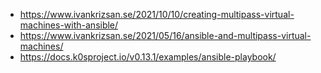 - https://www.ivankrizsan.se/2021/10/10/creating-multipass-virtual-machines-with-ansible/
- https://www.ivankrizsan.se/2021/05/16/ansible-and-multipass-virtual-machines/
- https://docs.k0sproject.io/v0.13.1/examples/ansible-playbook/
